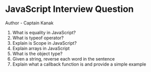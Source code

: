 # JavaScript Interview Question
Author - Captain Kanak
1. What is equality in JavaScript?
2. What is typeof operator?
3. Explain is Scope in JavaScript?
4. Explain arrays in JavaScript
5. What is the object type?
6. Given a string, reverse each word in the sentence
7. Explain what a callback function is and provide a simple example
